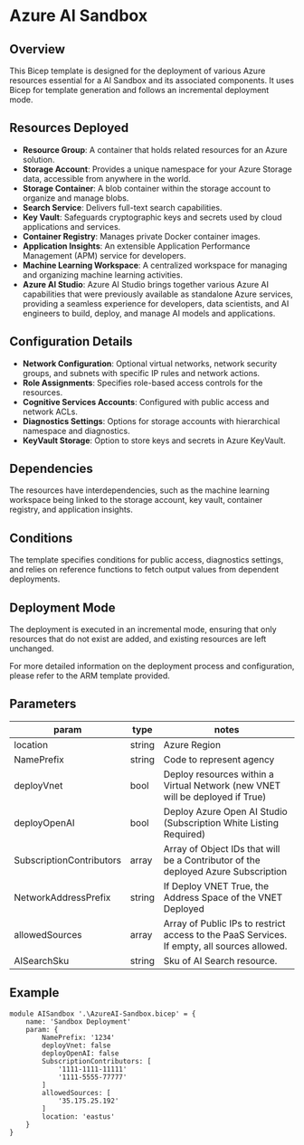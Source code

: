 # Azure AI Sandbox

## Overview
This Bicep template is designed for the deployment of various Azure resources essential for a AI Sandbox and its associated components. It uses Bicep for template generation and follows an incremental deployment mode.

## Resources Deployed
- **Resource Group**: A container that holds related resources for an Azure solution.
- **Storage Account**: Provides a unique namespace for your Azure Storage data, accessible from anywhere in the world.
- **Storage Container**: A blob container within the storage account to organize and manage blobs.
- **Search Service**: Delivers full-text search capabilities.
- **Key Vault**: Safeguards cryptographic keys and secrets used by cloud applications and services.
- **Container Registry**: Manages private Docker container images.
- **Application Insights**: An extensible Application Performance Management (APM) service for developers.
- **Machine Learning Workspace**: A centralized workspace for managing and organizing machine learning activities.
- **Azure AI Studio**: Azure AI Studio brings together various Azure AI capabilities that were previously available as standalone Azure services, providing a seamless experience for developers, data scientists, and AI engineers to build, deploy, and manage AI models and applications.

## Configuration Details
- **Network Configuration**: Optional virtual networks, network security groups, and subnets with specific IP rules and network actions.
- **Role Assignments**: Specifies role-based access controls for the resources.
- **Cognitive Services Accounts**: Configured with public access and network ACLs.
- **Diagnostics Settings**: Options for storage accounts with hierarchical namespace and diagnostics.
- **KeyVault Storage**: Option to store keys and secrets in Azure KeyVault.

## Dependencies
The resources have interdependencies, such as the machine learning workspace being linked to the storage account, key vault, container registry, and application insights.

## Conditions
The template specifies conditions for public access, diagnostics settings, and relies on reference functions to fetch output values from dependent deployments.

## Deployment Mode
The deployment is executed in an incremental mode, ensuring that only resources that do not exist are added, and existing resources are left unchanged.

For more detailed information on the deployment process and configuration, please refer to the ARM template provided.

## Parameters
param | type | notes
------|------|------
location | string | Azure Region
NamePrefix | string | Code to represent agency
deployVnet | bool | Deploy resources within a Virtual Network (new VNET will be deployed if True)
deployOpenAI | bool | Deploy Azure Open AI Studio (Subscription White Listing Required)
SubscriptionContributors | array | Array of Object IDs that will be a Contributor of the deployed Azure Subscription
NetworkAddressPrefix | string | If Deploy VNET True, the Address Space of the VNET Deployed
allowedSources | array | Array of Public IPs to restrict access to the PaaS Services.  If empty, all sources allowed.
AISearchSku | string | Sku of AI Search resource.  

## Example

```bicep
module AISandbox '.\AzureAI-Sandbox.bicep' = {
    name: 'Sandbox Deployment'
    param: {
        NamePrefix: '1234'
        deployVnet: false
        deployOpenAI: false
        SubscriptionContributors: [
            '1111-1111-11111'
            '1111-5555-77777'
        ]
        allowedSources: [
            '35.175.25.192'
        ]
        location: 'eastus'
    }
}
```